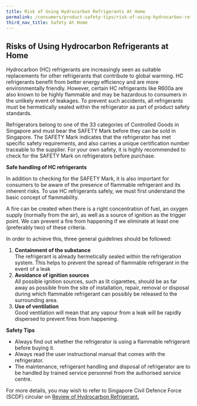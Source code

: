 ```yaml
---
title: Risk of Using Hydrocarbon Refrigerants At Home
permalink: /consumers/product-safety-tips/risk-of-using-hydrocarbon-refrigerants-at-home
third_nav_title: Safety At Home
---
```

## Risks of Using Hydrocarbon Refrigerants at Home
Hydrocarbon (HC) refrigerants are increasingly seen as suitable replacements for other refrigerants that contribute to global warming. HC refrigerants benefit from better energy efficiency and are more environmentally friendly. However, certain HC refrigerants like R600a are also known to be highly flammable and may be hazardous to consumers in the unlikely event of leakages. To prevent such accidents, all refrigerants must be hermetically sealed within the refrigerator as part of product safety standards.

Refrigerators belong to one of the 33 categories of Controlled Goods in Singapore and must bear the SAFETY Mark before they can be sold in Singapore. The SAFETY Mark indicates that the refrigerator has met specific safety requirements, and also carries a unique certification number traceable to the supplier. For your own safety, it is highly recommended to check for the SAFETY Mark on refrigerators before purchase.

**Safe handling of HC refrigerants**

In addition to checking for the SAFETY Mark, it is also important for consumers to be aware of the presence of flammable refrigerant and its inherent risks. To use HC refrigerants safely, we must first understand the basic concept of flammability.

A fire can be created when there is a right concentration of fuel, an oxygen supply (normally from the air), as well as a source of ignition as the trigger point. We can prevent a fire from happening if we eliminate at least one (preferably two) of these criteria.

In order to achieve this, three general guidelines should be followed:
1. **Containment of the substance**<br> The refrigerant is already hermetically sealed within the refrigeration system. This helps to prevent the spread of flammable refrigerant in the event of a leak
2. **Avoidance of ignition sources**<br> All possible ignition sources, such as lit cigarettes, should be as far away as possible from the site of installation, repair, removal or disposal during which flammable refrigerant can possibly be released to the surrounding area.
3. **Use of ventilation**<br> Good ventilation will mean that any vapour from a leak will be rapidly dispersed to prevent fires from happening.

**Safety Tips**
* Always find out whether the refrigerator is using a flammable refrigerant before buying it.
* Always read the user instructional manual that comes with the refrigerator.
* The maintenance, refrigerant handling and disposal of refrigerator are to be handled by trained service personnel from the authorised service centre.

For more details, you may wish to refer to Singapore Civil Defence Force (SCDF) circular on [Review of Hydrocarbon Refrigerant.](https://www.scdf.gov.sg/docs/default-source/scdf-library/fssd-downloads/circulars/scdf-circular-on-hydrocarbon-refrigerants-june-2015.pdf)
